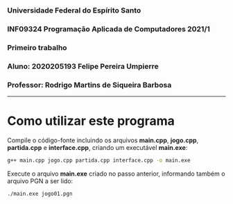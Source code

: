 ### Universidade Federal do Espírito Santo

### INF09324 Programação Aplicada de Computadores 2021/1

### Primeiro trabalho

### Aluno: 2020205193 Felipe Pereira Umpierre

### Professor: Rodrigo Martins de Siqueira Barbosa

---

# Como utilizar este programa

Compile o código-fonte incluindo os arquivos **main.cpp**, **jogo.cpp**, **partida.cpp** e **interface.cpp**, criando um executável **main.exe**:

```bash
g++ main.cpp jogo.cpp partida.cpp interface.cpp -o main.exe
```

Execute o arquivo **main.exe** criado no passo anterior, informando também o arquivo PGN a ser lido:

```bash
./main.exe jogo01.pgn
```
